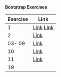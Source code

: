 
**Bootstrap Exercises**

|Exercise     | Link                                  |
|-------------|---------------------------------------|
| 1           |[Link](https://tej-mahender.github.io/DN4.0-Upskilling/Module-01Bootstrap/01/1.1.index.html) [Link](https://tej-mahender.github.io/DN4.0-Upskilling/Module-01Bootstrap/01/1.2/1.2.index.html)|
| 2           |[Link](https://tej-mahender.github.io/DN4.0-Upskilling/Module-01Bootstrap/02/index.html)|
| 03- 09      |[Link](https://tej-mahender.github.io/DN4.0-Upskilling/Module-01Bootstrap/03-09/index.html)|
| 10          |[Link](https://tej-mahender.github.io/DN4.0-Upskilling/Module-01Bootstrap/10/index.html)|
| 11          |[Link](https://tej-mahender.github.io/DN4.0-Upskilling/Module-01Bootstrap/11-18/index.html)|
| 19          |   |
